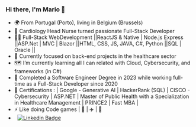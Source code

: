 ### Hi there, I'm Mario 👋

- 🌍 From Portugal (Porto), living in Belgium (Brussels)
- 🏥 Cardiology Head Nurse turned passionate Full-Stack Developer
- 🤸‍♂️ Full-Stack WebDevelopment ||ReactJS & Native | Node.js Express ||ASP.Net | MVC | Blazor ||HTML, CSS, JS, JAVA, C#, Python ||SQL | Oracle ||
- 🧭 Currently focused on back-end projects in the healthcare sector
- 🗺️ I’m currently learning all I can related with Cloud, Cybersecurity, and frameworks (in C#)
- 🥂 Completed a Software Engineer Degree in 2023 while working full-time as a Full-Stack Developer since 2020
- 📜 Certifications : | Google - Generative AI | HackerRank (SQL) | CISCO - Cybersecurity | ASP.NET | Master of Public Health with a Specialization in Healthcare Management | PRINCE2 | Fast MBA |
- ⚡ Like doing Code games | 🎹 | ✈️ | 🏃
- &nbsp; [![Linkedin Badge](https://img.shields.io/badge/-MarioCarvalho-blue?style=flat&logo=Linkedin&logoColor=white)](https://www.linkedin.com/in/mario-carvalho/)
<!--
**MP-C/mp-c** is a ✨ _special_ ✨ repository because its `README.md` (this file) appears on your GitHub profile.


** .**

** Full-Stack Developer:** I build web applications utilizing ReactJS & Native, Node.js & Express, ASP.Net MVC & Blazor, and various languages like HTML, CSS, JS, C, C#, and Python. I also have experience with SQL & Oracle databases.

** Currently focused on back-end projects in the healthcare sector.**

️ Expanding my knowledge in cloud computing, cybersecurity, and C# frameworks.

** **

** Master of Public Health with a Specialization in Healthcare Management**

** Certified in:**
Here are some ideas to get you started:

- 🔭 I’m currently working on ...
- 🌱 I’m currently learning ...
- 👯 I’m looking to collaborate on ...
- 🤔 I’m looking for help with ...
- 💬 Ask me about ...
- 📫 How to reach me: ...
- 😄 Pronouns: ...
- ⚡ Fun fact: ...
-->
